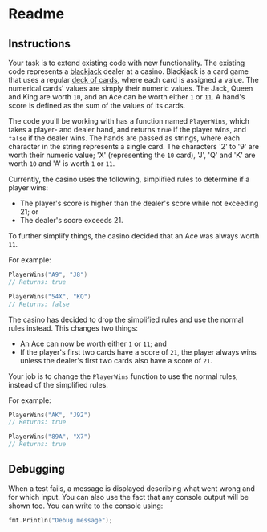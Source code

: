 # Readme

## Instructions

Your task is to extend existing code with new functionality. The existing code represents a [blackjack][wikipedia.org-blackjack] dealer at a casino. Blackjack is a card game that uses a regular [deck of cards][wikipedia.org-playing_card], where each card is assigned a value. The numerical cards' values are simply their numeric values. The Jack, Queen and King are worth `10`, and an Ace can be worth either `1` or `11`. A hand's score is defined as the sum of the values of its cards.

The code you'll be working with has a function named `PlayerWins`, which takes a player- and dealer hand, and returns `true` if the player wins, and `false` if the dealer wins. The hands are passed as strings, where each character in the string represents a single card. The characters '2' to '9' are worth their numeric value; 'X' (representing the `10` card), 'J', 'Q' and 'K' are worth `10` and 'A' is worth `1` or `11`.

Currently, the casino uses the following, simplified rules to determine if a player wins:

- The player's score is higher than the dealer's score while not exceeding 21; or
- The dealer's score exceeds 21.

To further simplify things, the casino decided that an Ace was always worth `11`.

For example:

```go
PlayerWins("A9", "J8")
// Returns: true

PlayerWins("54X", "KQ")
// Returns: false
```

The casino has decided to drop the simplified rules and use the normal rules instead. This changes two things:

- An Ace can now be worth either `1` or `11`; and
- If the player's first two cards have a score of `21`, the player always wins unless the dealer's first two cards also have a score of `21`.

Your job is to change the `PlayerWins` function to use the normal rules, instead of the simplified rules.

For example:

```go
PlayerWins("AK", "J92")
// Returns: true

PlayerWins("89A", "X7")
// Returns: true
```

## Debugging

When a test fails, a message is displayed describing what went wrong and for which input. You can also use the fact that any console output will be shown too. You can write to the console using:

```go
fmt.Println("Debug message");
```

[wikipedia.org-blackjack]: https://en.wikipedia.org/wiki/Blackjack
[wikipedia.org-playing_card]: https://en.wikipedia.org/wiki/Playing_card
